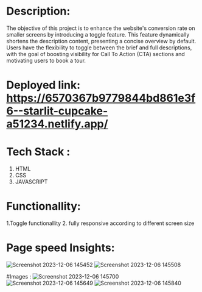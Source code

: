 # Description: 
The objective of this project is to enhance the website's conversion rate on smaller screens by introducing a toggle feature. This feature dynamically shortens the description content, presenting a concise overview by default. Users have the flexibility to toggle between the brief and full descriptions, with the goal of boosting visibility for Call To Action (CTA) sections and motivating users to book a tour.
# Deployed link: https://6570367b9779844bd861e3f6--starlit-cupcake-a51234.netlify.app/
# Tech Stack :
 1. HTML
 2. CSS
 3. JAVASCRIPT

# Functionallity:
1.Toggle functionallity
2. fully responsive according to different screen size

# Page speed Insights:

![Screenshot 2023-12-06 145452](https://github.com/ShudhanshuShekhar123/Travelopia_test/assets/115460439/e5f9fa8b-754f-4456-a1e6-aaaa851bc9d0)
![Screenshot 2023-12-06 145508](https://github.com/ShudhanshuShekhar123/Travelopia_test/assets/115460439/caa8d62b-cf2f-4203-82fa-b5d39090262a)

#Images :
![Screenshot 2023-12-06 145700](https://github.com/ShudhanshuShekhar123/Travelopia_test/assets/115460439/d3a80cfa-4089-4bdb-911e-111bda332b76)
![Screenshot 2023-12-06 145649](https://github.com/ShudhanshuShekhar123/Travelopia_test/assets/115460439/c20df2fb-40c8-44a9-a278-d64137076651)
![Screenshot 2023-12-06 145840](https://github.com/ShudhanshuShekhar123/Travelopia_test/assets/115460439/2cc38ba3-bbb5-4233-91e9-cf36852dc54a)





